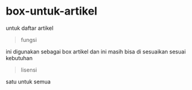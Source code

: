 # box-untuk-artikel
untuk daftar artikel 

> fungsi

ini digunakan sebagai box artikel dan ini masih bisa di sesuaikan sesuai kebutuhan

>lisensi

satu untuk semua
